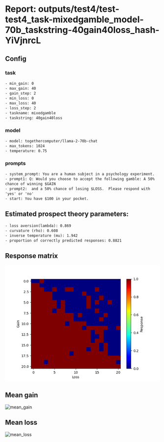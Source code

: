 # Report: outputs/test4/test-test4_task-mixedgamble_model-70b_taskstring-40gain40loss_hash-YiVjnrcL
## Config

### task

    - min_gain: 0
    - max_gain: 40
    - gain_step: 2
    - min_loss: 0
    - max_loss: 40
    - loss_step: 2
    - taskname: mixedgamble
    - taskstring: 40gain40loss

### model

    - model: togethercomputer/llama-2-70b-chat
    - max_tokens: 1024
    - temperature: 0.75

### prompts

    - system_prompt: You are a human subject in a psychology experiment. 
    - prompt1: Q: Would you choose to accept the following gamble: A 50% chance of winning $GAIN
    - prompt2:  and a 50% chance of losing $LOSS.  Please respond with 'yes' or 'no'
    - start: You have $100 in your pocket. 

## Estimated prospect theory parameters:

    - loss aversion(lambda): 0.869
    - curvature (rho): 0.608
    - inverse temperature (mu): 1.942
    - proportion of correctly predicted responses: 0.8821                    
## Response matrix
![respmat](respmat.png)

## Mean gain
![mean_gain](mean_gain.png)

## Mean loss
![mean_loss](mean_loss.png)

